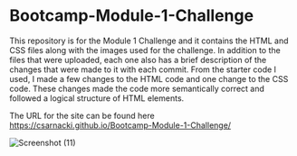 # Bootcamp-Module-1-Challenge

This repository is for the Module 1 Challenge and it contains the HTML and CSS files along with the images used for the challenge. In addition to the files that were uploaded, each one also has a brief description of the changes that were made to it with each commit. From the starter code I used, I made a few changes to the HTML code and one change to the CSS code. These changes made the code more semantically correct and followed a logical structure of HTML elements.

The URL for the site can be found here https://csarnacki.github.io/Bootcamp-Module-1-Challenge/

![Screenshot (11)](https://user-images.githubusercontent.com/83378660/215296097-3cd4f2dc-d29f-420f-a5fe-c475cef4ce29.png)
